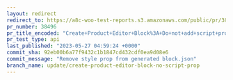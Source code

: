 ```yaml
---
layout: redirect
redirect_to: https://a8c-woo-test-reports.s3.amazonaws.com/public/pr/38496/api/index.html
pr_number: 38496
pr_title_encoded: "Create+Product+Editor+Block%3A+Do+not+add+script+prop+to+generated+block.json"
pr_test_type: api
last_published: "2023-05-27 04:59:24 +0000"
commit_sha: 92eb00b6a77f9432c1b1847cd432cdf0ea9d08e6
commit_message: "Remove style prop from generated block.json"
branch_name: update/create-product-editor-block-no-script-prop
---
```


